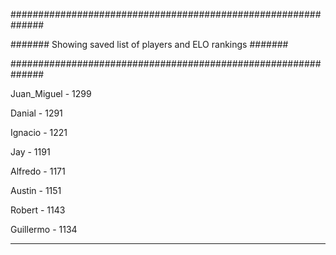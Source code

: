 ##############################################################

####### Showing saved list of players and ELO rankings #######

##############################################################


Juan_Miguel - 1299


Danial - 1291


Ignacio - 1221


Jay - 1191


Alfredo - 1171


Austin - 1151


Robert - 1143


Guillermo - 1134



--------------------------------------------------------------
